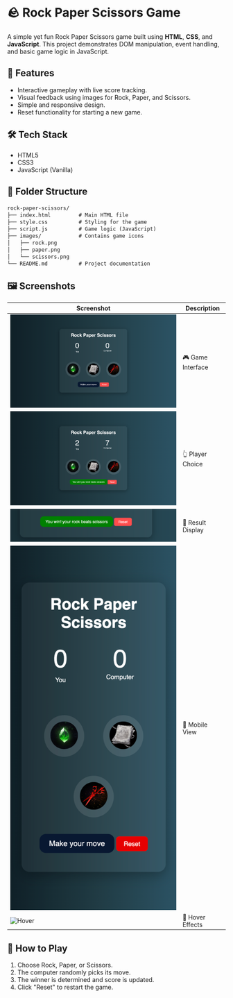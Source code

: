 # 🪨 Rock Paper Scissors Game

A simple yet fun Rock Paper Scissors game built using **HTML**, **CSS**, and **JavaScript**. This project demonstrates DOM manipulation, event handling, and basic game logic in JavaScript.

## 🚀 Features

- Interactive gameplay with live score tracking.
- Visual feedback using images for Rock, Paper, and Scissors.
- Simple and responsive design.
- Reset functionality for starting a new game.

## 🛠️ Tech Stack

- HTML5
- CSS3
- JavaScript (Vanilla)

## 📁 Folder Structure

```
rock-paper-scissors/
├── index.html         # Main HTML file
├── style.css          # Styling for the game
├── script.js          # Game logic (JavaScript)
├── images/            # Contains game icons
│   ├── rock.png
│   ├── paper.png
│   └── scissors.png
└── README.md          # Project documentation
```

## 🖼️ Screenshots


| Screenshot | Description |
|-----------|-------------|
| ![UI](https://github.com/i-am-gyan/Stone-Paper-Scissors/blob/e33d4c68884714ffdde703a60bd2fb5e0e9e841b/Screenshots/Game-Interface.png) | 🎮 Game Interface |
| ![Choice](https://github.com/i-am-gyan/Stone-Paper-Scissors/blob/340bedf17dfb9f64e55d08e965ebf3b0ad69dc20/Screenshots/Player-Choice.png) | 👆 Player Choice |
| ![Result](https://github.com/i-am-gyan/Stone-Paper-Scissors/blob/3404a4302fe5e7a5c134a1b7d5fde9867dae59f9/Screenshots/Result-Display.png) | 🤖 Result Display |
| ![Mobile](https://github.com/i-am-gyan/Stone-Paper-Scissors/blob/237e204a9117dac0ea48f2c1bcb4ac627088b1b8/Screenshots/Mobile-View.png) | 📱 Mobile View |
| ![Hover](images/mobile-view.png) | 🎨 Hover Effects |


## 🧠 How to Play

1. Choose Rock, Paper, or Scissors.
2. The computer randomly picks its move.
3. The winner is determined and score is updated.
4. Click "Reset" to restart the game.
